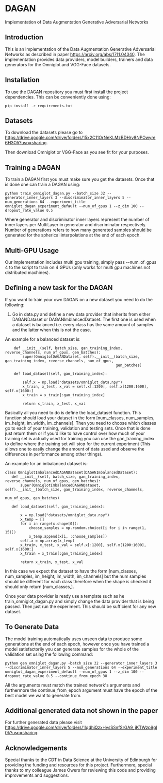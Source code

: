 # DAGAN
Implementation of Data Augmentation Generative Adversarial Networks

## Introduction

This is an implementation of the Data Augmentation Generative Adversarial Networks as described in paper https://arxiv.org/abs/1711.04340. The implementation provides data providers, model builders, trainers and data generators for the Omniglot and VGG-Face datasets.

## Installation

To use the DAGAN repository you must first install the project dependencies. This can be conveniently done using:

```pip install -r requirements.txt```

## Datasets

To download the datasets please go to https://drive.google.com/drive/folders/15x2C11OrNeKLMzBDHrv8NPOwyre6H3O5?usp=sharing.

Then download Omniglot or VGG-Face as you see fit for your purposes.

## Training a DAGAN

To train a DAGAN first you must make sure you get the datasets. Once that is done one can train a DAGAN using:

```
python train_omniglot_dagan.py --batch_size 32 --generator_inner_layers 3 --discriminator_inner_layers 5 --num_generations 64 --experiment_title omniglot_dagan_experiment_default --num_of_gpus 1 --z_dim 100 --dropout_rate_value 0.5
```

Where generator and discriminator inner layers represent the number of inner layers per MultiLayer in generator and discriminator respectively. Number of generations refers to how many generated samples should be generated for the spherical interpolations at the end of each epoch.

## Multi-GPU Usage

Our implementation includes multi gpu training, simply pass --num_of_gpus 4 to the script to train on 4 GPUs (only works for multi gpu machines not distributed machines).

## Defining a new task for the DAGAN

If you want to train your own DAGAN on a new dataset you need to do the following:

1. Go in data.py and define a new data provider that inherits from either DAGANDataset or DAGANImblancedDataset. The first one is used when a dataset is balanced i.e. every class has the same amount of samples and the latter when this is not the case.

An example for a balanced dataset is:

```class OmniglotDAGANDataset(DAGANDataset):
    def __init__(self, batch_size, gan_training_index, reverse_channels, num_of_gpus, gen_batches):
        super(OmniglotDAGANDataset, self).__init__(batch_size, gan_training_index, reverse_channels, num_of_gpus,
                                                   gen_batches)

    def load_dataset(self, gan_training_index):

        self.x = np.load("datasets/omniglot_data.npy")
        x_train, x_test, x_val = self.x[:1200], self.x[1200:1600], self.x[1600:]
        x_train = x_train[:gan_training_index]

        return x_train, x_test, x_val
 ```
 
 Basically all you need to do is define the load_dataset function. This function should load your dataset in the form [num_classes, num_samples, im_height, im_width, im_channels]. Then you need to choose which classes go to each of your training, validation and testing sets. Once that is done just return them or if you'd like to have control over how much of your training set is actually used for training you can use the gan_training_index to define where the training set will stop for the current experiment (This allows one to easily change the amount of data used and observe the differences in performance among other things).
 
 An example for an imbalanced dataset is:
 
 ```
 class OmniglotImbalancedDAGANDataset(DAGANImbalancedDataset):
    def __init__(self, batch_size, gan_training_index, reverse_channels, num_of_gpus, gen_batches):
        super(OmniglotImbalancedDAGANDataset, self).__init__(batch_size, gan_training_index, reverse_channels,
                                                             num_of_gpus, gen_batches)

    def load_dataset(self, gan_training_index):

        x = np.load("datasets/omniglot_data.npy")
        x_temp = []
        for i in range(x.shape[0]):
            choose_samples = np.random.choice([i for i in range(1, 15)])
            x_temp.append(x[i, :choose_samples])
        self.x = np.array(x_temp)
        x_train, x_test, x_val = self.x[:1200], self.x[1200:1600], self.x[1600:]
        x_train = x_train[:gan_training_index]

        return x_train, x_test, x_val
 ```

In this case we expect the dataset to have the form [num_classes, num_samples, im_height, im_width, im_channels] but the num samples should be different for each class therefore when the shape is checked it should only return [num_classes,].

Once your data provider is ready use a template such as he train_omniglot_dagan.py and simply change the data provider that is being passed. Then just run the experiment. This should be sufficient for any new dataset.
## To Generate Data

The model training automatically uses unseen data to produce some generations at the end of each epoch, however once you have trained a model satisfactorily you can generate samples for the whole of the validation set using the following command:

```
python gen_omniglot_dagan.py -batch_size 32 --generator_inner_layers 3 --discriminator_inner_layers 5 --num_generations 64 --experiment_title omniglot_dagan_experiment_default --num_of_gpus 1 --z_dim 100 --dropout_rate_value 0.5 --continue_from_epoch 38
```
All the arguments must match the trained network's arguments and furthermore the continue_from_epoch argument must have the epoch of the best model we want to generate from.

## Additional generated data not shown in the paper

For further generated data please visit https://drive.google.com/drive/folders/1IqdhiQzxHysSSnfSrGA9_jKTWzp9gl0k?usp=sharing.

## Acknowledgements

Special thanks to the CDT in Data Science at the University of Edinburgh for providing the funding and resources for this project.
Furthermore, special thanks to my colleague James Owers for reviewing this code and providing improvements and suggestions.
